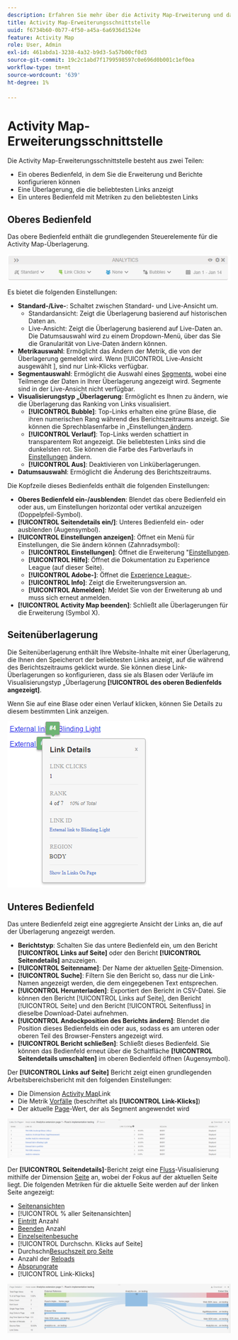 ```yaml
---
description: Erfahren Sie mehr über die Activity Map-Erweiterung und das Navigieren in ihrer Benutzeroberfläche.
title: Activity Map-Erweiterungsschnittstelle
uuid: f6734b60-0b77-4f50-a45a-6a6936d1524e
feature: Activity Map
role: User, Admin
exl-id: 461abda1-3238-4a32-b9d3-5a57b00cf0d3
source-git-commit: 19c2c1abd7f1799598597c0e696d0b001c1ef0ea
workflow-type: tm+mt
source-wordcount: '639'
ht-degree: 1%

---
```


# Activity Map-Erweiterungsschnittstelle

Die Activity Map-Erweiterungsschnittstelle besteht aus zwei Teilen:

* Ein oberes Bedienfeld, in dem Sie die Erweiterung und Berichte konfigurieren können
* Eine Überlagerung, die die beliebtesten Links anzeigt
* Ein unteres Bedienfeld mit Metriken zu den beliebtesten Links

## Oberes Bedienfeld

Das obere Bedienfeld enthält die grundlegenden Steuerelemente für die Activity Map-Überlagerung.

![Überlagerung](../assets/overlay.png)

Es bietet die folgenden Einstellungen:

* **Standard-/Live-**: Schaltet zwischen Standard- und Live-Ansicht um.
   * Standardansicht: Zeigt die Überlagerung basierend auf historischen Daten an.
   * Live-Ansicht: Zeigt die Überlagerung basierend auf Live-Daten an. Die Datumsauswahl wird zu einem Dropdown-Menü, über das Sie die Granularität von Live-Daten ändern können.
* **Metrikauswahl**: Ermöglicht das Ändern der Metrik, die von der Überlagerung gemeldet wird. Wenn [!UICONTROL  Live-Ansicht ausgewählt ], sind nur Link-Klicks verfügbar.
* **Segmentauswahl**: Ermöglicht die Auswahl eines [Segments](/help/components/segmentation/seg-overview.md), wobei eine Teilmenge der Daten in Ihrer Überlagerung angezeigt wird. Segmente sind in der Live-Ansicht nicht verfügbar.
* **Visualisierungstyp „Überlagerung**: Ermöglicht es Ihnen zu ändern, wie die Überlagerung das Ranking von Links visualisiert.
   * **[!UICONTROL Bubble]**: Top-Links erhalten eine grüne Blase, die ihren numerischen Rang während des Berichtszeitraums anzeigt. Sie können die Sprechblasenfarbe in „Einstellungen[ ändern](settings.md).
   * **[!UICONTROL Verlauf]**: Top-Links werden schattiert in transparentem Rot angezeigt. Die beliebtesten Links sind die dunkelsten rot. Sie können die Farbe des Farbverlaufs in [Einstellungen](settings.md) ändern.
   * **[!UICONTROL Aus]**: Deaktivieren von Linküberlagerungen.
* **Datumsauswahl**: Ermöglicht die Änderung des Berichtszeitraums.

Die Kopfzeile dieses Bedienfelds enthält die folgenden Einstellungen:

* **Oberes Bedienfeld ein-/ausblenden**: Blendet das obere Bedienfeld ein oder aus, um Einstellungen horizontal oder vertikal anzuzeigen (Doppelpfeil-Symbol).
* **[!UICONTROL Seitendetails ein/]**: Unteres Bedienfeld ein- oder ausblenden (Augensymbol).
* **[!UICONTROL Einstellungen anzeigen]**: Öffnet ein Menü für Einstellungen, die Sie ändern können (Zahnradsymbol):
   * **[!UICONTROL Einstellungen]**: Öffnet die Erweiterung &quot;[Einstellungen](settings.md).
   * **[!UICONTROL Hilfe]**: Öffnet die Dokumentation zu Experience League (auf dieser Seite).
   * **[!UICONTROL Adobe-]**: Öffnet die [Experience League-](https://experienceleaguecommunities.adobe.com/?profile.language=de).
   * **[!UICONTROL Info]**: Zeigt die Erweiterungsversion an.
   * **[!UICONTROL Abmelden]**: Meldet Sie von der Erweiterung ab und muss sich erneut anmelden.
* **[!UICONTROL Activity Map beenden]**: Schließt alle Überlagerungen für die Erweiterung (Symbol X).

## Seitenüberlagerung

Die Seitenüberlagerung enthält Ihre Website-Inhalte mit einer Überlagerung, die Ihnen den Speicherort der beliebtesten Links anzeigt, auf die während des Berichtszeitraums geklickt wurde. Sie können diese Link-Überlagerungen so konfigurieren, dass sie als Blasen oder Verläufe im Visualisierungstyp „Überlagerung **[!UICONTROL des oberen Bedienfelds angezeigt]**.

Wenn Sie auf eine Blase oder einen Verlauf klicken, können Sie Details zu diesem bestimmten Link anzeigen.

![Link-Blase](../assets/link-bubble.png)

## Unteres Bedienfeld

Das untere Bedienfeld zeigt eine aggregierte Ansicht der Links an, die auf der Überlagerung angezeigt werden.

* **Berichtstyp**: Schalten Sie das untere Bedienfeld ein, um den Bericht **[!UICONTROL Links auf Seite]** oder den Bericht **[!UICONTROL Seitendetails]** anzuzeigen.
* **[!UICONTROL Seitenname]**: Der Name der aktuellen [Seite](/help/components/dimensions/page.md)-Dimension.
* **[!UICONTROL Suche]**: Filtern Sie den Bericht so, dass nur die Link-Namen angezeigt werden, die dem eingegebenen Text entsprechen.
* **[!UICONTROL Herunterladen]**: Exportiert den Bericht in CSV-Datei. Sie können den Bericht [!UICONTROL Links auf Seite], den Bericht [!UICONTROL Seite] und den Bericht [!UICONTROL Seitenfluss] in dieselbe Download-Datei aufnehmen.
* **[!UICONTROL Andockposition des Berichts ändern]**: Blendet die Position dieses Bedienfelds ein oder aus, sodass es am unteren oder oberen Teil des Browser-Fensters angezeigt wird.
* **[!UICONTROL Bericht schließen]**: Schließt dieses Bedienfeld. Sie können das Bedienfeld erneut über die Schaltfläche **[!UICONTROL Seitendetails umschalten]** im oberen Bedienfeld öffnen (Augensymbol).

Der **[!UICONTROL Links auf Seite]** Bericht zeigt einen grundlegenden Arbeitsbereichsbericht mit den folgenden Einstellungen:

* Die Dimension [Activity Map](/help/components/dimensions/activity-map-link.md)Link
* Die Metrik [Vorfälle](/help/components/metrics/occurrences.md) (beschriftet als **[!UICONTROL Link-Klicks]**)
* Der aktuelle [Page](/help/components/dimensions/page.md)-Wert, der als Segment angewendet wird

![Links im Seitenbedienfeld](../assets/links-on-page.png)

Der **[!UICONTROL Seitendetails]**-Bericht zeigt eine [Fluss](/help/analyze/analysis-workspace/visualizations/c-flow/flow.md)-Visualisierung mithilfe der Dimension [Seite](/help/components/dimensions/page.md) an, wobei der Fokus auf der aktuellen Seite liegt. Die folgenden Metriken für die aktuelle Seite werden auf der linken Seite angezeigt:

* [Seitenansichten](/help/components/metrics/page-views.md)
* [!UICONTROL  % aller Seitenansichten]
* [Eintritt](/help/components/metrics/entries.md) Anzahl
* [Beenden](/help/components/metrics/exits.md) Anzahl
* [Einzelseitenbesuche](/help/components/metrics/single-page-visits.md)
* [!UICONTROL Durchschn. Klicks auf Seite]
* Durchschn[Besuchszeit pro Seite](/help/components/metrics/time-spent.md)
* Anzahl der [Reloads](/help/components/metrics/reloads.md)
* [Absprungrate](/help/components/metrics/bounce-rate.md)
* [!UICONTROL Link-Klicks]

![Seitendetails](../assets/page-details.png)
